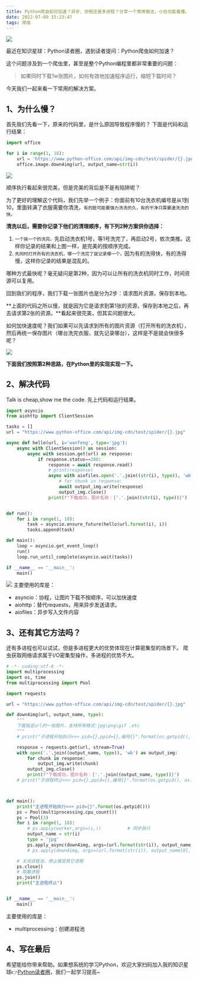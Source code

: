 ```yaml
---
title: Python爬虫如何加速？异步、协程还是多进程？分享一个常用做法，小白也能看懂。
date: 2022-07-09 15:23:47
tags: 爬虫
---
```




![](https://www.python-office.com/api/img-cdn/pro-python/spider-speed/spider-cover.jpg)

最近在知识星球：Python读者圈，遇到读者提问：Python爬虫如何加速？

这个问题涉及到一个爬虫里，甚至是整个Python编程里都非常重要的问题：

>如果同时下载1w张图片，如何有效地加速程序运行，缩短下载时间？

今天我们一起来看一下常用的解决方案。

## 1、为什么慢？

首先我们先看一下，原来的代码里，是什么原因导致程序慢的？
下面是代码和运行结果：

```python
import office

for i in range(1, 18):
    url = 'https://www.python-office.com/api/img-cdn/test/spider/{}.jpg'.format(str(i))
    office.image.down4img(url, output_name=str(i))
```
![](https://www.python-office.com/api/img-cdn/pro-python/spider-speed/normal.jpg)

顺序执行看起来很完美，但是完美的背后是不是有陷阱呢？

为了更好的理解这个代码，我们先举一个例子：你面前有10台洗衣机编号是从1到10，里面转满了衣服需要你清洗，``有的脏可能要强力洗洗的久，有的干净只需要速洗洗的快。``

**清洗以后，需要你记录下他们的清理顺序，有下列2种方案供你选择：**
1. ``一个挨一个的洗完。``先启动洗衣机1号，等1号洗完了，再启动2号，依次类推。这样你记录的结果和上图一样，是完美的按顺序完成。
2. ``先同时打开所有的洗衣机，哪一个洗完了就记录哪一个。``因为有的洗得快，有的洗得慢，这样你记录的结果是混乱的。

哪种方式最快呢？毫无疑问是第2种，因为可以让所有的洗衣机同时工作，时间资源可以复用。


回到我们的程序，我们下载一张图片也是分为2步：请求图片资源，保存到本地。

**上面的代码之所以慢，就是因为它是请求到第1张的资源，保存到本地之后，再去请求第2张的资源。**看起来很完美，但其实问题很大。

如何加快速度呢？我们如果可以先请求到所有的图片资源（打开所有的洗衣机），然后再统一保存图片（哪台洗完衣服，就先记录哪台），这样是不是就会快很多呢？

![](https://www.python-office.com/api/img-cdn/pro-python/spider-speed/cartoon.png)

**下面我们按照第2种思路，在Python里的实现实现一下。**

## 2、解决代码
Talk is cheap,show me the code.
先上代码和运行结果。
```python
import asyncio
from aiohttp import ClientSession

tasks = []
url = "https://www.python-office.com/api/img-cdn/test/spider/{}.jpg"

async def hello(url, i='wanfeng', type='jpg'):
    async with ClientSession() as session:
        async with session.get(url) as response:
            if response.status==200:
                response = await response.read()
                # print(response)
                async with aiofiles.open('.'.join((str(i), type)), 'wb') as output_img:
                    # for chunk in response:
                    await output_img.write(response)
                    output_img.close()
                print(f"下载成功，图片名称：{'.'.join((str(i), type))}")


def run():
    for i in range(1, 18):
        task = asyncio.ensure_future(hello(url.format(i), i))
        tasks.append(task)

def main():
    loop = asyncio.get_event_loop()
    run()
    loop.run_until_complete(asyncio.wait(tasks))

if __name__ == '__main__':
    main()

```
![](https://www.python-office.com/api/img-cdn/pro-python/spider-speed/yield.jpg)
主要使用的库是：
- asyncio：协程，让图片下载不按顺序，可以加快速度
- aiohttp：替代requests，用来异步发送请求。
- aiofiles：异步写入文件内容

## 3、还有其它方法吗？
还有多进程也可以试试，但是多进程更大的优势体现在计算密集型的场景下。
爬虫获取网络请求属于I/O密集型操作，多进程的优势不大。

```python
# -*- coding:utf-8 -*-
import multiprocessing
import os, time
from multiprocessing import Pool

import requests

url = "https://www.python-office.com/api/img-cdn/test/spider/{}.jpg"

def down4img(url, output_name, type):
    """
    下载指定url的一张图片，支持所有格式:jpg\png\gif .etc
    """
    # print("子进程开始执行>>> pid={},ppid={},编号{}".format(os.getpid(), os.getppid(), output_name))

    response = requests.get(url, stream=True)
    with open('.'.join((output_name, type)), 'wb') as output_img:
        for chunk in response:
            output_img.write(chunk)
        output_img.close()
        print(f"下载成功，图片名称：{'.'.join((output_name, type))}")
    # print("子进程终止>>> pid={},ppid={},编号{}".format(os.getpid(), os.getppid(), output_name))



def main():
    print("主进程开始执行>>> pid={}".format(os.getpid()))
    ps = Pool(multiprocessing.cpu_count())
    ps = Pool(3)
    for i in range(1, 18):
        # ps.apply(worker,args=(i,))          # 同步执行
        output_name = str(i)
        type = 'jpg'
        ps.apply_async(down4img, args=(url.format(str(i)), output_name, type,))  # 异步执行
        # ps.apply(down4img, args=(url.format(str(i)), output_name[0], type,))  # 同步执行

    # 关闭进程池，停止接受其它进程
    ps.close()
    # 阻塞进程
    ps.join()
    print("主进程终止")


if __name__ == '__main__':
    main()

```
主要使用的库是：
- multiprocessing：创建进程池

## 4、写在最后


希望能给你带来帮助。如果想系统的学习Python，欢迎大家扫码加入我的知识星球👉[Python读者圈](https://mp.weixin.qq.com/s/nNhFPD-xNsp2QvFc6HWLNQ)，我们一起学习提高~



